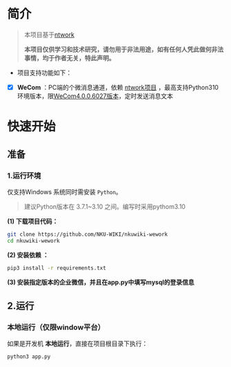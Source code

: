 # 简介

> 本项目基于[ntwork](https://https://github.com/dev-kang/ntwork)
> 
> **本项目仅供学习和技术研究，请勿用于非法用途，如有任何人凭此做何非法事情，均于作者无关，特此声明。**

- 项目支持功能如下：

- [x] **WeCom** ：PC端的个微消息通道，依赖 [ntwork项目](https://https://github.com/dev-kang/ntwork) ，最高支持Python310环境版本，限[WeCom4.0.0.6027版本](https://dldir1.qq.com/wework/work_weixin/WeCom_4.0.8.6027.exe)，定时发送消息文本

# 快速开始

## 准备

### 1.运行环境

仅支持Windows 系统同时需安装 `Python`。

> 建议Python版本在 3.7.1~3.10 之间。编写时采用pythom3.10

**(1) 下载项目代码：**

```bash
git clone https://github.com/NKU-WIKI/nkuwiki-wework
cd nkuwiki-wework
```

**(2) 安装依赖 ：**

```bash
pip3 install -r requirements.txt
```

**(3) 安装指定版本的企业微信，并且在app.py中填写mysql的登录信息**

## 2.运行

### 本地运行（仅限window平台）

如果是开发机 **本地运行**，直接在项目根目录下执行：

```bash
python3 app.py
```